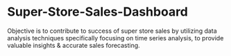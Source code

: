 # Super-Store-Sales-Dashboard
Objective is to contribute to success of super store sales by utilizing data analysis techniques specifically focusing on time series analysis, to provide valuable insights &amp; accurate sales forecasting.

